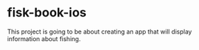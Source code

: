 # fisk-book-ios

This project is going to be about creating an app that will display information about fishing.
